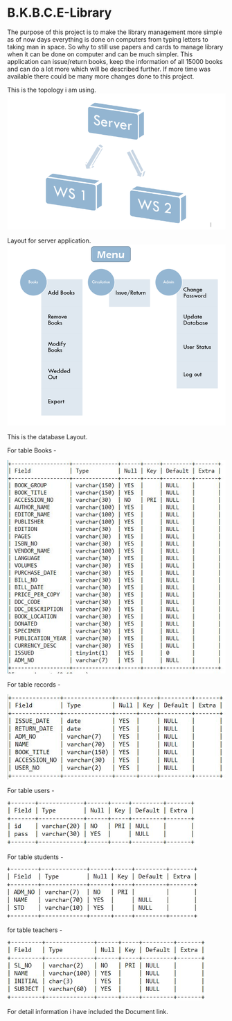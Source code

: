 # B.K.B.C.E-Library

The purpose of this project is to make the library management more simple as of now days everything is done on computers from typing letters to taking man in space. So why to still use papers and cards to manage library when it can be done on computer and can be much simpler. This application can issue/return books, keep the information of all 15000 books and can do a lot more which will be described further. If more time was available there could be many more changes done to this project.

This is the topology i am using.
![Layout](https://github.com/VijayLalwani/B.K.B.C.E-Library/blob/master/Images/topology.PNG)

Layout for server application.
![Layout](https://github.com/VijayLalwani/B.K.B.C.E-Library/blob/master/Images/App%20Layout.PNG)

This is the database Layout.

For table Books - 

![Layout](https://github.com/VijayLalwani/B.K.B.C.E-Library/blob/master/Images/Books.png)

For table records - 

![Layout](https://github.com/VijayLalwani/B.K.B.C.E-Library/blob/master/Images/records.png)

For table users - 

![Layout](https://github.com/VijayLalwani/B.K.B.C.E-Library/blob/master/Images/users.png)

For table students - 

![Layout](https://github.com/VijayLalwani/B.K.B.C.E-Library/blob/master/Images/students.png)

for table teachers - 

![Layout](https://github.com/VijayLalwani/B.K.B.C.E-Library/blob/master/Images/teachers.png)

For detail information i have included the Document 
link.

